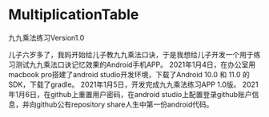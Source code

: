 # MultiplicationTable
九九乘法练习Version1.0

儿子六岁多了，我妈开始给儿子教九九乘法口诀，于是我想给儿子开发一个用于练习测试九九乘法口诀记忆效果的Android手机APP。
2021年1月4日，在办公室用macbook pro搭建了android studio开发环境，下载了Android 10.0 和 11.0 的SDK，下载了gradle。
2021年1月5日，开发完成九九乘法练习APP 1.0版。
2021年1月6日，在github上重置用户密码，在android studio上配置登录github账户信息，并向github公有repository share人生中第一份android代码。
